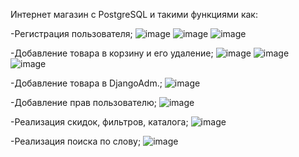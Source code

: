 Интернет магазин с PostgreSQL и такими функциями как: 

-Регистрация пользователя;
![image](https://github.com/user-attachments/assets/d7e94e74-6d6f-4f0a-bc04-8688a002f00e)
![image](https://github.com/user-attachments/assets/fae8bc8b-3c6f-4140-8d24-63225af926d7)
![image](https://github.com/user-attachments/assets/14d640ca-1815-4a9a-bddc-bd6a668df37d)


-Добавление товара в корзину и его удаление;
![image](https://github.com/user-attachments/assets/de5070fa-68ca-4f23-af30-024a7e12c5ba)
![image](https://github.com/user-attachments/assets/8ea7a759-09e5-4f61-9584-01305ad6c063)
![image](https://github.com/user-attachments/assets/57de63ab-d6ec-48c6-a768-58bd498cfcf6)

-Добавление товара в DjangoAdm.;
![image](https://github.com/user-attachments/assets/300504cc-b9d3-40af-8bd4-2a1f52cdd229)

-Добавление прав пользователю;
![image](https://github.com/user-attachments/assets/168c3cce-4317-4796-8549-f63cfa58a994)

-Реализация скидок, фильтров, каталога;
![image](https://github.com/user-attachments/assets/e3d0f357-1542-4619-a8d3-c691a451d83b)

-Реализация поиска по слову;
![image](https://github.com/user-attachments/assets/b1d917fd-1b41-4f4d-a4ad-1a53cc0425d6)
